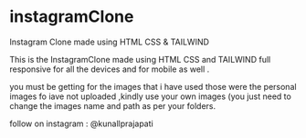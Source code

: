 # instagramClone
Instagram Clone made using HTML CSS &amp; TAILWIND


This is the InstagramClone made using HTML CSS and TAILWIND full responsive for all the devices and for mobile as well .

you must be getting for the images that i have used those were the personal images fo iave not uploaded ,kindly use your own images (you just need to change the images name and path as per your folders.

follow on instagram : @kunallprajapati

